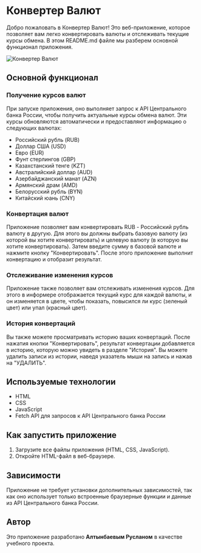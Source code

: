 # Конвертер Валют

Добро пожаловать в Конвертер Валют! Это веб-приложение, которое позволяет вам легко конвертировать валюты и отслеживать текущие курсы обмена. В этом README.md файле мы разберем основной функционал приложения.

![Конвертер Валют](MyProject/pic/img.png)

## Основной функционал

### Получение курсов валют

При запуске приложения, оно выполняет запрос к API Центрального банка России, чтобы получить актуальные курсы обмена валют. Эти курсы обновляются автоматически и предоставляют информацию о следующих валютах:

- Российский рубль (RUB)
- Доллар США (USD)
- Евро (EUR)
- Фунт стерлингов (GBP)
- Казахстанский тенге (KZT)
- Австралийский доллар (AUD)
- Азербайджанский манат (AZN)
- Армянский драм (AMD)
- Белорусский рубль (BYN)
- Китайский юань (CNY)

### Конвертация валют

Приложение позволяет вам конвертировать RUB - Российский рубль валюту в другую. Для этого вы должны выбрать базовую валюту (из которой вы хотите конвертировать) и целевую валюту (в которую вы хотите конвертировать). Затем введите сумму в базовой валюте и нажмите кнопку "Конвертировать". После этого приложение выполнит конвертацию и отобразит результат.

### Отслеживание изменения курсов

Приложение также позволяет вам отслеживать изменения курсов. Для этого в информере отображается текущий курс для каждой валюты, и он изменяется в цвете, чтобы показать, повысился ли курс (зеленый цвет) или упал (красный цвет).

### История конвертаций

Вы также можете просматривать историю ваших конвертаций. После нажатия кнопки "Конвертировать", результат конвертации добавляется в историю, которую можно увидеть в разделе "История". Вы можете удалить записи из истории, наведя указатель мыши на запись и нажав на "УДАЛИТЬ".

## Используемые технологии

- HTML
- CSS
- JavaScript
- Fetch API для запросов к API Центрального банка России

## Как запустить приложение

1. Загрузите все файлы приложения (HTML, CSS, JavaScript).
2. Откройте HTML-файл в веб-браузере.

## Зависимости

Приложение не требует установки дополнительных зависимостей, так как оно использует только встроенные браузерные функции и данные из API Центрального банка России.

## Автор

Это приложение разработано **Алтынбаевым Русланом** в качестве учебного проекта.

